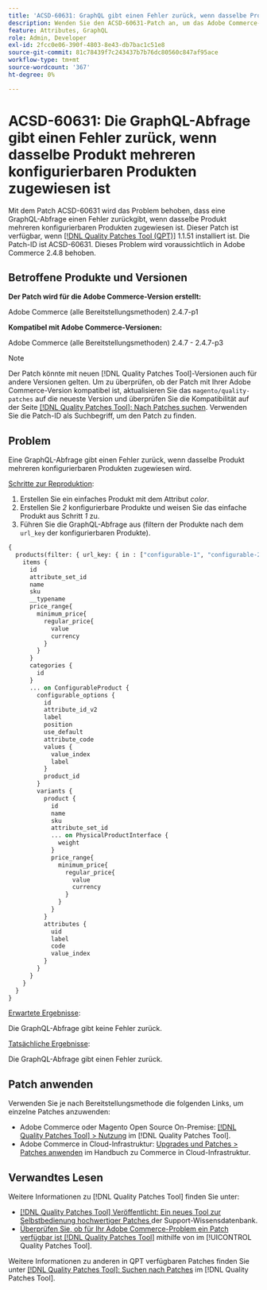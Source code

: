 ```yaml
---
title: 'ACSD-60631: GraphQL gibt einen Fehler zurück, wenn dasselbe Produkt mehreren konfigurierbaren Produkten zugewiesen wird.'
description: Wenden Sie den ACSD-60631-Patch an, um das Adobe Commerce-Problem zu beheben, bei dem eine GraphQL-Abfrage einen Fehler zurückgibt, wenn dasselbe Produkt mehreren konfigurierbaren Produkten zugewiesen ist.
feature: Attributes, GraphQL
role: Admin, Developer
exl-id: 2fcc0e06-390f-4803-8e43-db7bac1c51e8
source-git-commit: 81c78439f7c243437b7b76dc80560c847af95ace
workflow-type: tm+mt
source-wordcount: '367'
ht-degree: 0%

---
```


# ACSD-60631: Die GraphQL-Abfrage gibt einen Fehler zurück, wenn dasselbe Produkt mehreren konfigurierbaren Produkten zugewiesen ist

Mit dem Patch ACSD-60631 wird das Problem behoben, dass eine GraphQL-Abfrage einen Fehler zurückgibt, wenn dasselbe Produkt mehreren konfigurierbaren Produkten zugewiesen ist. Dieser Patch ist verfügbar, wenn [[!DNL Quality Patches Tool (QPT)]](https://experienceleague.adobe.com/de/docs/commerce-knowledge-base/kb/announcements/commerce-announcements/magento-quality-patches-released-new-tool-to-self-serve-quality-patches) 1.1.51 installiert ist. Die Patch-ID ist ACSD-60631. Dieses Problem wird voraussichtlich in Adobe Commerce 2.4.8 behoben.

## Betroffene Produkte und Versionen

**Der Patch wird für die Adobe Commerce-Version erstellt:**

Adobe Commerce (alle Bereitstellungsmethoden) 2.4.7-p1

**Kompatibel mit Adobe Commerce-Versionen:**

Adobe Commerce (alle Bereitstellungsmethoden) 2.4.7 - 2.4.7-p3

>[!NOTE]
>
>Der Patch könnte mit neuen [!DNL Quality Patches Tool]-Versionen auch für andere Versionen gelten. Um zu überprüfen, ob der Patch mit Ihrer Adobe Commerce-Version kompatibel ist, aktualisieren Sie das `magento/quality-patches` auf die neueste Version und überprüfen Sie die Kompatibilität auf der Seite [[!DNL Quality Patches Tool]: Nach Patches suchen](https://experienceleague.adobe.com/tools/commerce-quality-patches/index.html?lang=de). Verwenden Sie die Patch-ID als Suchbegriff, um den Patch zu finden.

## Problem

Eine GraphQL-Abfrage gibt einen Fehler zurück, wenn dasselbe Produkt mehreren konfigurierbaren Produkten zugewiesen wird.

<u>Schritte zur Reproduktion</u>:

1. Erstellen Sie ein einfaches Produkt mit dem Attribut *color*.
1. Erstellen Sie *2* konfigurierbare Produkte und weisen Sie das einfache Produkt aus Schritt *1* zu.
1. Führen Sie die GraphQL-Abfrage aus (filtern der Produkte nach dem `url_key` der konfigurierbaren Produkte).

```GraphQL
{
  products(filter: { url_key: { in : ["configurable-1", "configurable-2"] } }) {
    items {
      id
      attribute_set_id
      name
      sku
      __typename
      price_range{
        minimum_price{
          regular_price{
            value
            currency
          }
        }
      }
      categories {
        id
      }
      ... on ConfigurableProduct {
        configurable_options {
          id
          attribute_id_v2
          label
          position
          use_default
          attribute_code
          values {
            value_index
            label
          }
          product_id
        }
        variants {
          product {
            id
            name
            sku
            attribute_set_id
            ... on PhysicalProductInterface {
              weight
            }
            price_range{
              minimum_price{
                regular_price{
                  value
                  currency
                }
              }
            }
          }
          attributes {
            uid
            label
            code
            value_index
          }
        }
      }
    }
  }
}
```

<u>Erwartete Ergebnisse</u>:

Die GraphQL-Abfrage gibt keine Fehler zurück.

<u>Tatsächliche Ergebnisse</u>:

Die GraphQL-Abfrage gibt einen Fehler zurück.

## Patch anwenden

Verwenden Sie je nach Bereitstellungsmethode die folgenden Links, um einzelne Patches anzuwenden:

* Adobe Commerce oder Magento Open Source On-Premise: [[!DNL Quality Patches Tool] > Nutzung](/help/tools/quality-patches-tool/usage.md) im [!DNL Quality Patches Tool].
* Adobe Commerce in Cloud-Infrastruktur: [Upgrades und Patches > Patches anwenden](https://experienceleague.adobe.com/docs/commerce-cloud-service/user-guide/develop/upgrade/apply-patches.html?lang=de) im Handbuch zu Commerce in Cloud-Infrastruktur.

## Verwandtes Lesen

Weitere Informationen zu [!DNL Quality Patches Tool] finden Sie unter:

* [[!DNL Quality Patches Tool] Veröffentlicht: Ein neues Tool zur Selbstbedienung hochwertiger Patches ](https://experienceleague.adobe.com/de/docs/commerce-knowledge-base/kb/announcements/commerce-announcements/magento-quality-patches-released-new-tool-to-self-serve-quality-patches) der Support-Wissensdatenbank.
* [Überprüfen Sie, ob für Ihr Adobe Commerce-Problem ein Patch verfügbar ist [!DNL Quality Patches Tool]](/help/tools/quality-patches-tool/patches-available-in-qpt/check-patch-for-magento-issue-with-magento-quality-patches.md) mithilfe von im [!UICONTROL Quality Patches Tool].


Weitere Informationen zu anderen in QPT verfügbaren Patches finden Sie unter [[!DNL Quality Patches Tool]: Suchen nach Patches](https://experienceleague.adobe.com/tools/commerce-quality-patches/index.html?lang=de) im [!DNL Quality Patches Tool].
